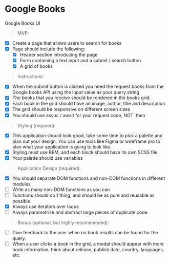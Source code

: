 # Google Books

Google Books UI

> MVP:

- [x] Create a page that allows users to search for books
- [x] Page should include the following:
  - [x] Header section introducing the page
  - [x] Form containing a text input and a submit / search button
  - [x] A grid of books

> Instructions:

- [x] When the submit button is clicked you need the request books from the Google books API using the input value as your query string
- [x] The books that you receive should be rendered in the books grid.
- [x] Each book in the grid should have an image, author, title and description
- [x] The grid should be responsive on different screen sizes
- [x] You should use async / await for your request code, NOT .then

> Styling (required):

- [x] This application should look good, take some time to pick a palette and plan out your design. You can use tools like Figma or wireframe pro to plan what your application is going to look like.
- [x] Styling must use BEM, and each block should have its own SCSS file
- [x] Your palette should use variables

> Application Design (required):

- [x] You should separate DOM functions and non-DOM functions in different modules
- [ ] Write as many non-DOM functions as you can
- [ ] Functions should do 1 thing, and should be as pure and reusable as possible
- [x] Always use iterators over loops
- [ ] Always parametrize and abstract large pieces of duplicate code.

> Bonus (optional, but highly recommended):

- [ ] Give feedback to the user when no book results can be found for the query.
- [ ] When a user clicks a book in the grid, a modal should appear with more book information, think about release, publish date, country, languages, etc.
